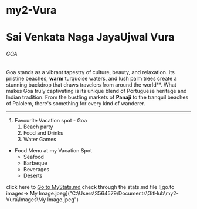 # my2-Vura
 # Sai Venkata Naga JayaUjwal Vura
 ###### GOA
 Goa stands as a vibrant tapestry of culture, beauty, and relaxation. Its pristine beaches, **warm** turquoise waters, and lush palm trees create a stunning backdrop that draws travelers from around the world**. What makes Goa truly captivating is its unique blend of Portuguese heritage and Indian tradition. From the bustling markets of **Panaji** to the tranquil beaches of Palolem, there's something for every kind of wanderer.
 
 ---
1. Favourite Vacation spot - Goa
    1. Beach party
    2. Food and Drinks
    3. Water Games

- Food Menu at my Vacation Spot
    - Seafood
    - Barbeque
    - Beverages
    - Deserts

 click here to  [Go to MyStats.md](MyStats.md) check through the stats.md file 
 ![go.to images-> My Image.jpeg]("C:\Users\S564579\Documents\GitHub\my2-Vura\Images\My Image.jpeg")

 
